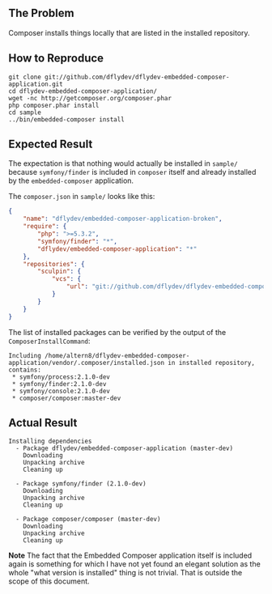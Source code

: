 The Problem
-----------

Composer installs things locally that are listed in the installed repository.


How to Reproduce
----------------

    git clone git://github.com/dflydev/dflydev-embedded-composer-application.git
    cd dflydev-embedded-composer-application/
    wget -nc http://getcomposer.org/composer.phar
    php composer.phar install
    cd sample
    ../bin/embedded-composer install


Expected Result
---------------

The expectation is that nothing would actually be installed in `sample/` because
`symfony/finder` is included in `composer` itself and already installed by the
`embedded-composer` application.

The `composer.json` in `sample/` looks like this:

```json
{
    "name": "dflydev/embedded-composer-application-broken",
    "require": {
        "php": ">=5.3.2",
        "symfony/finder": "*",
        "dflydev/embedded-composer-application": "*"
    },
    "repositories": {
        "sculpin": {
            "vcs": {
                "url": "git://github.com/dflydev/dflydev-embedded-composer-application.git"
            }
        }
    }
}
```

The list of installed packages can be verified by the output of the `ComposerInstallCommand`:

    Including /home/altern8/dflydev-embedded-composer-application/vendor/.composer/installed.json in installed repository, contains:
     * symfony/process:2.1.0-dev
     * symfony/finder:2.1.0-dev
     * symfony/console:2.1.0-dev
     * composer/composer:master-dev


Actual Result
-------------

    Installing dependencies                                                         
      - Package dflydev/embedded-composer-application (master-dev)
        Downloading                                                                 
        Unpacking archive
        Cleaning up

      - Package symfony/finder (2.1.0-dev)
        Downloading                                                                 
        Unpacking archive
        Cleaning up

      - Package composer/composer (master-dev)
        Downloading                                                                 
        Unpacking archive
        Cleaning up


**Note** The fact that the Embedded Composer application itself is included
again is something for which I have not yet found an elegant solution as
the whole "what version is installed" thing is not trivial. That is outside
the scope of this document.
